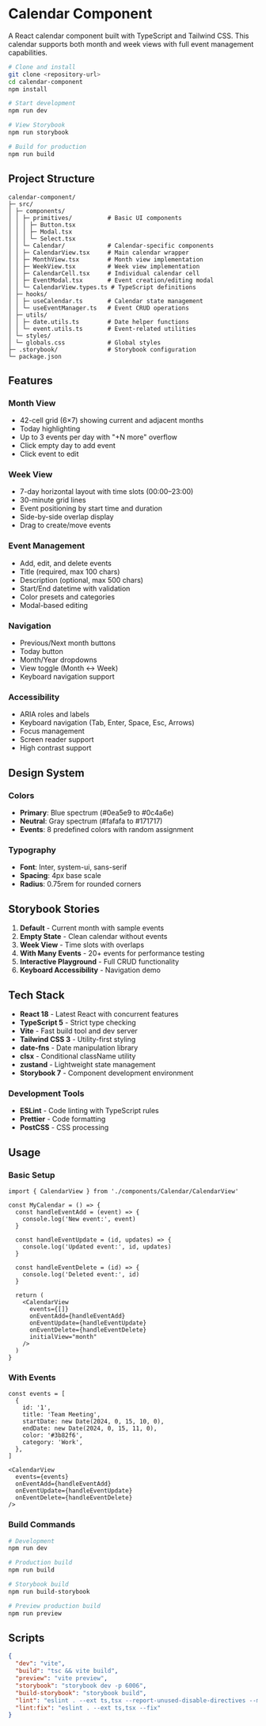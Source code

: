 # Calendar Component

A React calendar component built with TypeScript and Tailwind CSS. This calendar supports both month and week views with full event management capabilities.



```bash
# Clone and install
git clone <repository-url>
cd calendar-component
npm install

# Start development
npm run dev

# View Storybook
npm run storybook

# Build for production
npm run build
```

##  Project Structure

```
calendar-component/
├─ src/
│ ├─ components/
│ │ ├─ primitives/          # Basic UI components
│ │ │ ├─ Button.tsx
│ │ │ ├─ Modal.tsx
│ │ │ └─ Select.tsx
│ │ └─ Calendar/            # Calendar-specific components
│ │ ├─ CalendarView.tsx     # Main calendar wrapper
│ │ ├─ MonthView.tsx        # Month view implementation
│ │ ├─ WeekView.tsx         # Week view implementation
│ │ ├─ CalendarCell.tsx     # Individual calendar cell
│ │ ├─ EventModal.tsx       # Event creation/editing modal
│ │ └─ CalendarView.types.ts # TypeScript definitions
│ ├─ hooks/
│ │ ├─ useCalendar.ts       # Calendar state management
│ │ └─ useEventManager.ts   # Event CRUD operations
│ ├─ utils/
│ │ ├─ date.utils.ts        # Date helper functions
│ │ └─ event.utils.ts       # Event-related utilities
│ └─ styles/
│ └─ globals.css            # Global styles
├─ .storybook/              # Storybook configuration
└─ package.json
```

##  Features

### Month View
- 42-cell grid (6×7) showing current and adjacent months
- Today highlighting
- Up to 3 events per day with "+N more" overflow
- Click empty day to add event
- Click event to edit

### Week View
- 7-day horizontal layout with time slots (00:00–23:00)
- 30-minute grid lines
- Event positioning by start time and duration
- Side-by-side overlap display
- Drag to create/move events

### Event Management
- Add, edit, and delete events
- Title (required, max 100 chars)
- Description (optional, max 500 chars)
- Start/End datetime with validation
- Color presets and categories
- Modal-based editing

### Navigation
- Previous/Next month buttons
- Today button
- Month/Year dropdowns
- View toggle (Month ↔ Week)
- Keyboard navigation support

### Accessibility
- ARIA roles and labels
- Keyboard navigation (Tab, Enter, Space, Esc, Arrows)
- Focus management
- Screen reader support
- High contrast support

## Design System

### Colors
- **Primary**: Blue spectrum (#0ea5e9 to #0c4a6e)
- **Neutral**: Gray spectrum (#fafafa to #171717)
- **Events**: 8 predefined colors with random assignment

### Typography
- **Font**: Inter, system-ui, sans-serif
- **Spacing**: 4px base scale
- **Radius**: 0.75rem for rounded corners

##  Storybook Stories

1. **Default** - Current month with sample events
2. **Empty State** - Clean calendar without events
3. **Week View** - Time slots with overlaps
4. **With Many Events** - 20+ events for performance testing
5. **Interactive Playground** - Full CRUD functionality
6. **Keyboard Accessibility** - Navigation demo

##  Tech Stack

- **React 18** - Latest React with concurrent features
- **TypeScript 5** - Strict type checking
- **Vite** - Fast build tool and dev server
- **Tailwind CSS 3** - Utility-first styling
- **date-fns** - Date manipulation library
- **clsx** - Conditional className utility
- **zustand** - Lightweight state management
- **Storybook 7** - Component development environment

### Development Tools
- **ESLint** - Code linting with TypeScript rules
- **Prettier** - Code formatting
- **PostCSS** - CSS processing

##  Usage

### Basic Setup
```tsx
import { CalendarView } from './components/Calendar/CalendarView'

const MyCalendar = () => {
  const handleEventAdd = (event) => {
    console.log('New event:', event)
  }

  const handleEventUpdate = (id, updates) => {
    console.log('Updated event:', id, updates)
  }

  const handleEventDelete = (id) => {
    console.log('Deleted event:', id)
  }

  return (
    <CalendarView
      events={[]}
      onEventAdd={handleEventAdd}
      onEventUpdate={handleEventUpdate}
      onEventDelete={handleEventDelete}
      initialView="month"
    />
  )
}
```

### With Events
```tsx
const events = [
  {
    id: '1',
    title: 'Team Meeting',
    startDate: new Date(2024, 0, 15, 10, 0),
    endDate: new Date(2024, 0, 15, 11, 0),
    color: '#3b82f6',
    category: 'Work',
  },
]

<CalendarView
  events={events}
  onEventAdd={handleEventAdd}
  onEventUpdate={handleEventUpdate}
  onEventDelete={handleEventDelete}
/>
```



### Build Commands
```bash
# Development
npm run dev

# Production build
npm run build

# Storybook build
npm run build-storybook

# Preview production build
npm run preview
```



##  Scripts

```json
{
  "dev": "vite",
  "build": "tsc && vite build",
  "preview": "vite preview",
  "storybook": "storybook dev -p 6006",
  "build-storybook": "storybook build",
  "lint": "eslint . --ext ts,tsx --report-unused-disable-directives --max-warnings 0",
  "lint:fix": "eslint . --ext ts,tsx --fix"
}
```


